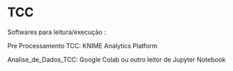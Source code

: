 # TCC

Softwares para leitura/execução :

Pre Processamento TCC: KNIME Analytics Platform

Analise_de_Dados_TCC: Google Colab ou outro leitor de Jupyter Notebook
